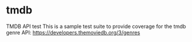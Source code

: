 # tmdb
TMDB API test
This is a sample test suite to provide coverage for the tmdb genre API:
https://developers.themoviedb.org/3/genres

